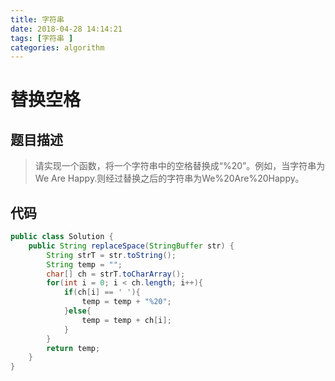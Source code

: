 ```yaml
--- 
title: 字符串  
date: 2018-04-28 14:14:21
tags: [字符串 ]
categories: algorithm
---
```


# 替换空格  
## 题目描述
> 请实现一个函数，将一个字符串中的空格替换成“%20”。例如，当字符串为We Are Happy.则经过替换之后的字符串为We%20Are%20Happy。
## 代码
```java
public class Solution {
    public String replaceSpace(StringBuffer str) {
        String strT = str.toString();
        String temp = "";
        char[] ch = strT.toCharArray();
        for(int i = 0; i < ch.length; i++){
            if(ch[i] == ' '){
                temp = temp + "%20";
            }else{
                temp = temp + ch[i];
            }
        }
        return temp;
    }
}
```




